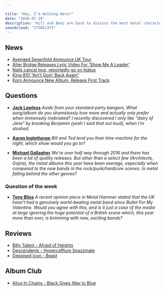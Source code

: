 ```yaml
---

title: "Hey, I'm Walking Here!"
date: "2016-07-29"
description: "Hill and Beez are back to discuss the most metal characters in the world of film, video games and beyond, review the new albums from Billy Talent, The Descendents and Despised Icon, Avenged Sevenfold's upcoming UK tour, the new tracks from Korn, Alter Bridge and King 810, Nails splitting up, ragga Draiman returns and there's an Album Club on Alice In Chains' Black Gives Way to Blue. Hey! I'm walking' heeeeere!"
soundcloud: "275851373"
---
```


## News

* [Avenged Sevenfold Announce UK Tour](http://www.gigsandtours.com/news/avenged-sevenfold-announce-/2557)
* [Alter Bridge Releases Lyric Video For 'Show Me A Leader'](http://www.blabbermouth.net/news/alter-bridge-releases-lyric-video-for-show-me-a-leader-more-the-last-hero-album-details/)
* [Nails cancel tour, reportedly go on hiatus](http://lambgoat.com/news/26974/Nails-cancel-tour-reportedly-go-on-hiatus)
* [King 810 “Ain’t Goin’ Back Again”](http://www.metalsucks.net/2016/07/25/king-810-aint-goin-back/)
* [Korn Announce New Album, Release First Track](http://www.kerrang.com/44519/korn-announce-new-album-release-first-track/)

## Questions

* [**Jack Lawless**](https://www.facebook.com/thatsnotmetalpodcast/photos/a.1814755825417620.1073741828.1814737015419501/1929270617299473/?type=3&comment_id=1929274047299130&comment_tracking=%7B%22tn%22%3A%22R9%22%7D)
  _Aside from your standard party bangers, What song/album do you shamelessly love more and actually only prefer when immensely inebriated? I recently discovered I only like "diary of Jane" by breaking Benjamin (yeah I said that out loud), when I'm sloshed._

* [**Aaron Inglethorpe**](https://www.facebook.com/thatsnotmetalpodcast/photos/a.1814755825417620.1073741828.1814737015419501/1929270617299473/?type=3&comment_id=1929276467298888&comment_tracking=%7B%22tn%22%3A%22R9%22%7D)
  _Bill and Ted lend you their time machine for the night, which show would you go to?_

* [**Michael Gallagher**](https://www.facebook.com/thatsnotmetalpodcast/photos/a.1814755825417620.1073741828.1814737015419501/1929270617299473/?type=3&comment_id=1929277873965414&comment_tracking=%7B%22tn%22%3A%22R9%22%7D)
  _We're over half way through 2016 and there has been a lot of quality releases. But other than a select few (Architects, Gojira), the metal albums this year have been average, especially when compared to the new bands in the rock/punk/hardcore scenes. Is metal falling behind the other genres?_

### Question of the week

* [**Tony Bliss**](https://www.facebook.com/thatsnotmetalpodcast/photos/a.1814755825417620.1073741828.1814737015419501/1929270617299473/?type=3&comment_id=1929302413962960&comment_tracking=%7B%22tn%22%3A%22R%22%7D)
  _A recent opinion piece in Metal Hammer stated that the UK hasn't had a genuinely world-beating metal band since Bullet For My Valentine. Would you agree with this, and is it just a case of the media at large ignoring the huge potential of a British scene which, this year more than ever, is brimming with new, exciting bands?_

## Reviews

* [Billy Talent - Afraid of Heights](https://itunes.apple.com/gb/album/afraid-of-heights/id1110115630)
* [Descendents - Hypercaffium Spazzinate](https://itunes.apple.com/gb/album/hypercaffium-spazzinate/id1118155500)
* [Despised Icon - Beast](https://itunes.apple.com/gb/album/beast/id1112620723)

## Album Club

* [Alice In Chains - Black Gives Way to Blue](https://itunes.apple.com/gb/album/black-gives-way-to-blue/id720116395)
